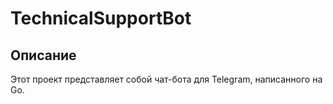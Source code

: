# TechnicalSupportBot

## Описание
Этот проект представляет собой чат-бота для Telegram, написанного на Go.
